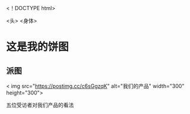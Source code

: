 <！DOCTYPE html>
<html>
<头>
<title>页面标题</title>
</头>
<身体>

<h1>这是我的饼图</h1>
<h2>派图</h2>

< img src="https://postimg.cc/c6sGgzqK" alt="我们的产品" width="300" height="300">

<p>五位受访者对我们产品的看法<P>
</body>
</html>
